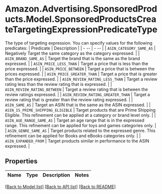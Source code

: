 # Amazon.Advertising.SponsoredProducts.Model.SponsoredProductsCreateTargetingExpressionPredicateType
The type of targeting expression. You can specify values for the following predicates: | Predicate | Description | | - -- | - -- | | `ASIN_CATEGORY_SAME_AS` | Negatively Target the same category as the category expressed. | | `ASIN_BRAND_SAME_AS` | Target the brand that is the same as the brand expressed. | | `ASIN_PRICE_LESS_THAN` | Target a price that is less than the price expressed. | | `ASIN_PRICE_BETWEEN` | Target a price that is between the prices expressed. | | `ASIN_PRICE_GREATER_THAN` | Target a price that is greater than the price expressed. | | `ASIN_REVIEW_RATING_LESS_THAN` | Target a review rating less than the review rating that is expressed. | | `ASIN_REVIEW_RATING_BETWEEN` | Target a review rating that is between the review ratings expressed. | | `ASIN_REVIEW_RATING_GREATER_THAN` | Target a review rating that is greater than the review rating expressed. | | `ASIN_SAME_AS` | Target an ASIN that is the same as the ASIN expressed. | | `ASIN_IS_PRIME_SHIPPING_ELIGIBLE` | Target products that are Prime Shipping Eligible. This refinement can be applied at a category or brand level only. | | `ASIN_AGE_RANGE_SAME_AS` | Target an age range that is in the expressed range. This refinement can be applied for toys and games categories only. | | `ASIN_GENRE_SAME_AS` | Target products related to the expressed genre. This refinement can be applied for Books and eBooks categories only.   | | `ASIN_EXPANDED_FROM` | Target products similar in performance to the ASIN expressed.   |

## Properties

Name | Type | Description | Notes
------------ | ------------- | ------------- | -------------

[[Back to Model list]](../README.md#documentation-for-models) [[Back to API list]](../README.md#documentation-for-api-endpoints) [[Back to README]](../README.md)

